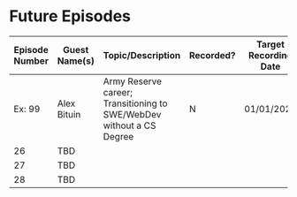 # Future Episodes

| Episode Number | Guest Name(s) | Topic/Description | Recorded? | Target Recording Date | Target Release Date |
|-|-|-|-|-|-|
| Ex: 99 | Alex Bituin | Army Reserve career; Transitioning to SWE/WebDev without a CS Degree | N | 01/01/2020 | 01/01/2020 |
| 26 | TBD |  |  |  |  |
| 27 | TBD |  |  |  |  |
| 28 | TBD |  |  |  |  |